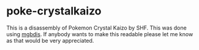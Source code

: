 # poke-crystalkaizo
This is a disassembly of Pokemon Crystal Kaizo by SHF.
This was done using [mgbdis](https://github.com/mattcurrie/mgbdis).
If anybody wants to make this readable please let me know as that would be very appreciated.
